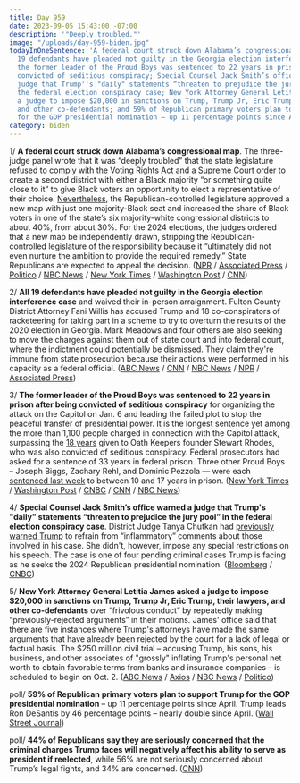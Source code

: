```yaml
---
title: Day 959
date: 2023-09-05 15:43:00 -07:00
description: '"Deeply troubled."'
image: "/uploads/day-959-biden.jpg"
todayInOneSentence: 'A federal court struck down Alabama’s congressional map; all
  19 defendants have pleaded not guilty in the Georgia election interference case;
  the former leader of the Proud Boys was sentenced to 22 years in prison after being
  convicted of seditious conspiracy; Special Counsel Jack Smith’s office warned a
  judge that Trump''s "daily" statements “threaten to prejudice the jury pool” in
  the federal election conspiracy case; New York Attorney General Letitia James asked
  a judge to impose $20,000 in sanctions on Trump, Trump Jr, Eric Trump, their lawyers,
  and other co-defendants; and 59% of Republican primary voters plan to support Trump
  for the GOP presidential nomination – up 11 percentage points since April. '
category: biden
---
```


1/ **A federal court struck down Alabama’s congressional map**. The three-judge panel wrote that it was “deeply troubled” that the state legislature refused to comply with the Voting Rights Act and a [Supreme Court order](https://whatthefuckjusthappenedtoday.com/2023/06/08/day-870/#1-the-supreme-court-rejected-the-rep) to create a second district with either a Black majority “or something quite close to it” to give Black voters an opportunity to elect a representative of their choice. [Nevertheless](https://whatthefuckjusthappenedtoday.com/2023/07/24/day-916/#3-alabama-republicans-defied-a-supre), the Republican-controlled legislature approved a new map with just one majority-Black seat and increased the share of Black voters in one of the state’s six majority-white congressional districts to about 40%, from about 30%. For the 2024 elections, the judges ordered that a new map be independently drawn, stripping the Republican-controlled legislature of the responsibility because it “ultimately did not even nurture the ambition to provide the required remedy.” State Republicans are expected to appeal the decision. ([NPR](https://www.npr.org/2023/09/05/1193749552/alabama-congressional-map) / [Associated Press](https://apnews.com/article/alabama-redistricting-ruling-black-population-affd7b662f65b0b28da42fb88f72207e) / [Politico](https://www.politico.com/news/2023/09/05/court-throws-out-alabama-gop-congressional-map-for-violating-voting-rights-act-00113962) / [NBC News](https://www.nbcnews.com/politics/elections/judges-strike-alabama-congressional-map-diluting-power-black-voters-rcna103393) / [New York Times](https://www.nytimes.com/2023/09/05/us/politics/alabama-congressional-map.html) / [Washington Post](https://www.washingtonpost.com/politics/2023/09/05/alabama-congressional-map/) / [CNN](https://www.cnn.com/2023/09/05/politics/alabama-congressional-district/index.html))

2/ **All 19 defendants have pleaded not guilty in the Georgia election interference case** and waived their in-person arraignment. Fulton County District Attorney Fani Willis has accused Trump and 18 co-conspirators of racketeering for taking part in a scheme to try to overturn the results of the 2020 election in Georgia. Mark Meadows and four others are also seeking to move the charges against them out of state court and into federal court, where the indictment could potentially be dismissed. They claim they're immune from state prosecution because their actions were performed in his capacity as a federal official. ([ABC News](https://abcnews.go.com/US/mark-meadows-5-defendants-georgia-election-case-plead/story?id=102928940) / [CNN](https://www.cnn.com/2023/09/05/politics/trump-georgia-mark-meadows/index.html) / [NBC News](https://www.nbcnews.com/politics/donald-trump/mark-meadows-john-eastman-jeffrey-clark-plead-not-guilty-georgia-elect-rcna103450) / [NPR](https://www.npr.org/2023/09/05/1197697531/georgia-racketeering-case-defendants-arraignment-trump-giuliani-meadows) / [Associated Press](https://apnews.com/article/meadows-trump-plea-arraignment-georgia-election-trial-c333005e5dbfaaa833ac8730dfb27097))

3/ **The former leader of the Proud Boys was sentenced to 22 years in prison after being convicted of seditious conspiracy** for organizing the attack on the Capitol on Jan. 6 and leading the failed plot to stop the peaceful transfer of presidential power. It is the longest sentence yet among the more than 1,100 people charged in connection with the Capitol attack, surpassing the [18 years](https://whatthefuckjusthappenedtoday.com/2023/05/25/day-856/#1-the-leader-of-the-far-right-oath-k) given to Oath Keepers founder Stewart Rhodes, who was also convicted of seditious conspiracy. Federal prosecutors had asked for a sentence of 33 years in federal prison. Three other Proud Boys – Joseph Biggs, Zachary Rehl, and Dominic Pezzola — were each [sentenced last week](https://whatthefuckjusthappenedtoday.com/2023/08/31/day-954/#4-the-florida-leader-of-the-proud-bo) to between 10 and 17 years in prison. ([New York Times](https://www.nytimes.com/2023/09/05/us/politics/enrique-tarrio-proud-boys-sentenced.html) / [Washington Post](https://www.washingtonpost.com/dc-md-va/2023/09/05/proud-boys-sentencing-enrique-tarrio-jan-6-seditious-conspiracy/) / [CNBC](https://www.cnbc.com/2023/09/05/proud-boys-enrique-tarrio-set-to-be-sentenced-for-role-in-jan-6-riot.html) / [CNN](https://www.cnn.com/2023/09/05/politics/enrique-tarrio-sentencing-proud-boys-seditious-conspiracy/index.html) / [NBC News](https://www.nbcnews.com/politics/justice-department/enrique-tarrio-proud-boys-sentenced-jan-6-sedition-case-rcna103280))

4/ **Special Counsel Jack Smith’s office warned a judge that Trump's "daily" statements “threaten to prejudice the jury pool” in the federal election conspiracy case**. District Judge Tanya Chutkan had [previously warned Trump](https://whatthefuckjusthappenedtoday.com/2023/08/14/day-937/#3-trump-attacked-the-judge-handling) to refrain from “inflammatory” comments about those involved in his case. She didn't, however, impose any special restrictions on his speech. The case is one of four pending criminal cases Trump is facing as he seeks the 2024 Republican presidential nomination. ([Bloomberg](https://www.bloomberg.com/news/articles/2023-09-05/trump-comments-risk-tainting-washington-jury-pool-doj-says?sref=MIBMEEoj) / [CNBC](https://www.cnbc.com/2023/09/05/trumps-daily-statements-threaten-to-prejudice-jury-pool-in-dc-elections-case-prosecutors-warn.html))

5/ **New York Attorney General Letitia James asked a judge to impose $20,000 in sanctions on Trump, Trump Jr, Eric Trump, their lawyers, and other co-defendants** over “frivolous conduct” by repeatedly making “previously-rejected arguments” in their motions. James' office said that there are five instances where Trump's attorneys have made the same arguments that have already been rejected by the court for a lack of legal or factual basis. The $250 million civil trial – accusing Trump, his sons, his business, and other associates of "grossly" inflating Trump's personal net worth to obtain favorable terms from banks and insurance companies – is scheduled to begin on Oct. 2. ([ABC News](https://abcnews.go.com/US/new-york-ag-seeks-legal-sanctions-trump-part/story?id=102935744) / [Axios](https://www.axios.com/2023/09/05/newyork-ag-court-sanction-trump-sons-attorney) / [NBC News](https://www.nbcnews.com/politics/donald-trump/ny-attorney-general-letitia-james-asks-court-sanction-trump-eldest-son-rcna103464) / [Politico](https://www.politico.com/news/2023/09/05/trump-civil-fraud-lawsuit-sanctions-00114054))

poll/ **59% of Republican primary voters plan to support Trump for the GOP presidential nomination** – up 11 percentage points since April. Trump leads Ron DeSantis by 46 percentage points – nearly double since April. ([Wall Street Journal](https://www.wsj.com/politics/elections/trump-is-top-choice-for-nearly-60-of-gop-voters-wsj-poll-shows-877252b6))

poll/ **44% of Republicans say they are seriously concerned that the criminal charges Trump faces will negatively affect his ability to serve as president if reelected**, while 56% are not seriously concerned about Trump’s legal fights, and 34% are concerned. ([CNN](https://www.cnn.com/2023/09/05/politics/cnn-poll-trump-primary-criminal-charges/index.html))